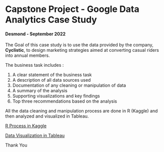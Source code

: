 # Capstone Project - Google Data Analytics Case Study
#### Desmond - September 2022

The Goal of this case study is to use the data provided by the company, **Cyclistic**, to design marketing strategies aimed at converting casual riders into annual members.

The business task includes :
1. A clear statement of the business task
2. A description of all data sources used
3. Documentation of any cleaning or manipulation of data
4. A summary of the analysis
5. Supporting visualizations and key findings
6. Top three recommendations based on the analysis

All the data cleaning and manipulation process are done in R (Kaggle) and then analyzed and visualized in Tableau.

[R Process in Kaggle](https://www.kaggle.com/code/dylphion/cyclistic-bike-share-case-study)

[Data Visualization in Tableau](https://public.tableau.com/views/CapstoneProject-CyclisticCaseStudy/Story_1?:language=en-US&:display_count=n&:origin=viz_share_link)

Thank You
